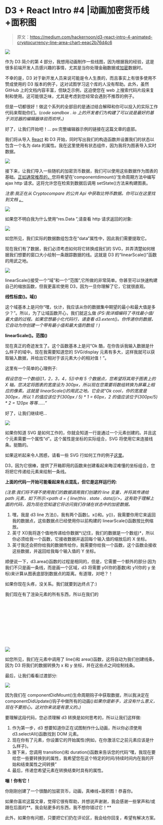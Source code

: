 # D3 + React Intro #4 |动画加密货币线+面积图

> 原文：<https://medium.com/hackernoon/d3-react-intro-4-animated-cryptocurrency-line-area-chart-eeac2b76d4c6>

![](img/f78444285659c88062a7f4a6ede94bb2.png)

作为 D3 简介的第 4 部分，我想用动画制作一些线图，因为根据我的经验，这是很多前端开发人员感兴趣的事情，尤其是当你处理金融数据或[加密](https://hackernoon.com/tagged/crypto)数据时。

不幸的是，D3 对于新开发人员来说可能是令人生畏的，而且事实上有很多使用不赞成使用的 D3 版本的例子，这对试图学习这个库的人没有帮助。此外，虽然 GitHub 上的文档内容丰富，但缺乏示例，这迫使您在 web 上搜索代码片段来复制和使用。这可能很乏味，尤其是考虑到您经常会遇到不推荐的例子。

但是一切都很好！做这个系列的全部目的是通过结合解释和你可以投入的实际工作代码来帮助你们。(*code sandbox . io 上的开发者们为构建了可以说是最好的基于浏览器的编辑器体验而欢呼。)*

好了，让我们开始吧！… ps:完整编辑器示例的链接在这篇文章的底部。

我们将从导入 [React](https://hackernoon.com/tagged/react) 和 D3 开始，同时写出我们的构造函数并设置我们的状态以包含一个名为 data 的属性。我在这里使用有状态组件，因为我将为图表导入实时数据。

![](img/d94c607b7f11e4daf6ba4728170c28e2.png)

接下来，让我们导入一些随机的加密货币数据，我们可以使用这些数据作为图表的基础。[正如通常推荐的，](https://reactjs.org/docs/faq-ajax.html)您将希望在‘componentdimount()’生命周期方法中编写 ajax http 请求。这将允许您在检索到数据后调用 setState()方法来构建图表。

*注意:我正在从 Cryptocompare 的公共 Api 中获取比特币数据。你可以在这里找到文档* [*。*](https://www.cryptocompare.com/api/#public-api-invocation)

![](img/3b9467a9f673c2d7969be333ef8c9564.png)

如果您不明白我为什么使用“res.Data ”,请查看 http 请求返回的对象:

![](img/c0ee37ce221507e843986681943709f9.png)

如您所见，我们实际的数据数组包含在“data”属性中，因此我们需要提取它。

现在我们有了数据，我们必须考虑如何将它转换成我们的 SVG，并弄清楚如何根据我们想要的窗口大小绘制一条跟踪数据的线。这就是 D3 的“linearScale()”函数的用武之地。

![](img/2a44e4f3930bea2b2b1bb638e26614eb.png)

linearScale()接受一个“域”和一个“范围”,它所做的非常简单。你甚至可以快速构建自己的缩放函数，但我更喜欢使用 D3，因为一旦你理解了它，它就很直观。

**线性标度()。域()**

这个域基本上是问你“嘿，伙计，我应该从你的数据集中期望的最小和最大值是多少？”。所以，为了让域函数开心，我们就这么做 *(PS:我详细编码了寻找最小值/最大值的过程。如果您想最小化代码行，请查看 d3.extent()。你传递你的数据，它自动为你创建一个带有最小值和最大值的数组！)*

**linearScale()。范围()**

现在真正的奇迹发生了。这个函数基本上是问“Ok 酷，在你告诉我输入数据是什么样子的域中。现在我需要知道您的 SVG/display 元素有多大，这样我就可以获取输入数据，并给出它相对于该元素大小的相对值！”。

这里有一个简单的心理例子:

*假设您在一个数组([1，2，3，4，5])中有 5 个数据点，您希望将其用于图表上的 X 轴。您决定将图表的宽度设为 300px，所以现在您需要将数组转换为屏幕上相应的像素。这就是 linearScale()的用武之地。它会说“Ok cool，你的宽度是 300px，所以 1 的值应该位于(300px / 5) * 1 = 60px，2 的值应该位于(300px/5) * 2 = 120px 等等……”*

好了，让我们继续吧…

![](img/bebda6b81b169fedcbfa4ee96a8af020.png)

如果你知道 SVG 是如何工作的，你就会知道一行是通过一个<path>元素创建的。并且这个<path>元素需要一个属性“d”。这个属性是坐标的实际组合，SVG 将使用它来连接线条。挺酷的。</path></path>

如果这听起来令人困惑，请看一些 SVG 行如何工作的例子[这里](https://www.w3schools.com/graphics/svg_line.asp)。

D3，因为它很棒，提供了开箱即用的函数来创建看起来晦涩难懂的坐标组合，您将把它传递给<path>元素来绘制一条线。</path>

**上面的代码一开始可能看起来有点混乱，但它是这样运行的:**

*(注意:我们将不得不使用我们的数据调用我们创建的 line 变量，并将其传递给 path 元素，如下所示:<path d = { line(this . state . data)}/>。这有助于理解上面的代码，因为现在您知道它将访问我们存储在状态中的加密数据。*

1.  嘿，我是 d3 line 方法()，我有两个函数(。x()和。y())，我需要你用它来返回我的数据点，这些数据点已经使用你以前构建的 linearScale()函数按比例缩放。
2.  英寸 X()我将逐个值地传递给你数据*(记住，我们的数据是一个数组)*，所以你必须给我一个函数，它接收数据并返回每个输入值的缩放后的 X 坐标。
3.  英寸我还会把你给我的数据传给你，我需要你给我一个函数，这个函数会接收这些数据，并返回给我每个输入值的 Y 坐标。

顺便说一下，d3.area()函数的过程是相同的，但是，它需要一个额外的部分:因为我们不只是画一条线，而是画一个区域，d3 将需要 y0(你的基数)和 y1(你的 y 坐标)来计算从图表底部到数据点的距离。有道理，对吧？！

如果你现在头疼，没关系。我们就要到达终点了:)

我们现在有了渲染元素的所有东西，所以在我们的<svg>标签之间，我们写了以下内容:</svg>

![](img/f75a21c0c72dda57624cad97e59b33e3.png)

如您所见，我们在<path>元素中调用了 line()和 area()函数，这将自动为我们创建线条，因为 D3 将我们的数据转换为 x 和 y 坐标，并在这些点之间绘制线条。</path>

最后，让我们看看过渡部分:

![](img/af58af504fac12da909617a3245ff885.png)

因为我们在 componentDidMount()生命周期钩子中获取数据，所以我决定在 componentDidUpdate()钩子中做所有的动画(*)如果你是新手，这没有什么意义，现在不要担心。这对你来说是有意义的。)*

要理解这段代码，您必须理解 d3 转换是如何思考的，所以让我们这样做:

1.  作为第一步，d3 想要知道你正在试图制作什么动画，所以你必须使用 d3.selectAll()函数找到 DOM 元素。
2.  现在你有了元素，你设置它的开始属性(例如，在你激活它之前元素应该是什么样子)。
3.  接下来，您调用 transition()和 duration()函数来告诉您的代码“嘿，我现在要给您一些要转换到的属性，我希望您在这个特定的时间/持续时间内在我的开始和结束属性之间转换”
4.  最后，传递您希望元素在转换结束时具有的属性。

**嘣！你有它！**

你刚刚创建了一个很酷的加密货币，动画，真棒线+面积图！恭喜你。

如果你喜欢这篇文章，觉得它很有帮助，并想说声谢谢，我会感谢一些掌声和/或跟在后面的**。我会贴更多的东西，我不想你错过它！**

此外，如果你有问题，只要把它们扔在评论区，我会给你回复，希望有解决方案。